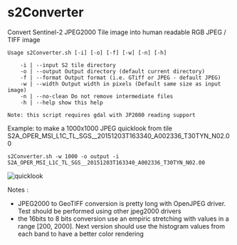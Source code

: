 # s2Converter

Convert Sentinel-2 JPEG2000 Tile image into human readable RGB JPEG / TIFF image

    Usage s2Converter.sh [-i] [-o] [-f] [-w] [-n] [-h]

        -i | --input S2 tile directory
        -o | --output Output directory (default current directory)
        -f | --format Output format (i.e. GTiff or JPEG - default JPEG)
        -w | --width Output width in pixels (Default same size as input image)
        -n | --no-clean Do not remove intermediate files
        -h | --help show this help

    Note: this script requires gdal with JP2000 reading support

Example: to make a 1000x1000 JPEG quicklook from tile S2A_OPER_MSI_L1C_TL_SGS__20151203T163340_A002336_T30TYN_N02.00

    s2Converter.sh -w 1000 -o output -i S2A_OPER_MSI_L1C_TL_SGS__20151203T163340_A002336_T30TYN_N02.00


![quicklook](https://raw.githubusercontent.com/jjrom/s2Converter/master/output/S2A_OPER_MSI_L1C_TL_SGS__20151203T163340_A002336_T30TYN.jpg)

Notes :

* JPEG2000 to GeoTIFF conversion is pretty long with OpenJPEG driver. Test should be performed using other jpeg2000 drivers
* the 16bits to 8 bits conversion use an empiric stretching with values in a range [200, 2000].
Next version should use the histogram values from each band to have a better color rendering
